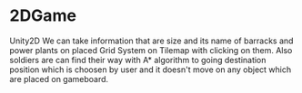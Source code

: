 # 2DGame
Unity2D
We can take information that are size and its name of barracks and power plants on placed Grid System on Tilemap with clicking on them.
Also soldiers are can find their way with A* algorithm to going destination position which is choosen by user and it doesn't move on any object
which are placed on gameboard.
